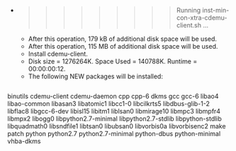 * >>>>>>>>> Running inst-min-con-xtra-cdemu-client.sh ...
  * After this operation, 179 kB of additional disk space will be used.
  * After this operation, 115 MB of additional disk space will be used.
  * Install cdemu-client.
  * Disk size = 1276264K. Space Used = 140788K. Runtime = 00:00:00:12.
  * The following NEW packages will be installed:
  ```bash
binutils cdemu-client cdemu-daemon cpp cpp-6
dkms gcc gcc-6 libao4 libao-common
libasan3 libatomic1 libcc1-0 libcilkrts5 libdbus-glib-1-2
libflac8 libgcc-6-dev libisl15 libitm1 liblsan0
libmirage10 libmpc3 libmpfr4 libmpx2 libogg0
libpython2.7-minimal libpython2.7-stdlib libpython-stdlib libquadmath0 libsndfile1
libtsan0 libubsan0 libvorbis0a libvorbisenc2 make
patch python python2.7 python2.7-minimal python-dbus
python-minimal vhba-dkms
  ```
